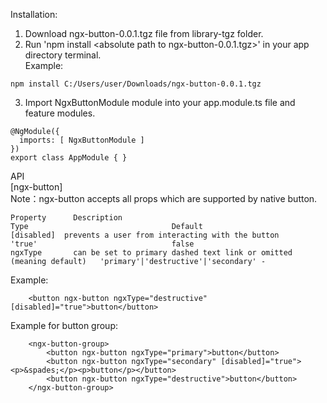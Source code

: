 Installation: </br>
1. Download ngx-button-0.0.1.tgz file from library-tgz folder. </br>
2. Run 'npm install &lt;absolute path to ngx-button-0.0.1.tgz>' in your app directory terminal. </br>
Example:  </br>
```
npm install C:/Users/user/Downloads/ngx-button-0.0.1.tgz
```
3. Import NgxButtonModule module into your app.module.ts file and feature modules. </br>
```
@NgModule({
  imports: [ NgxButtonModule ]
})
export class AppModule { }
```
 
API </br>
[ngx-button] </br>
Note：ngx-button accepts all props which are supported by native button. </br>

```
Property	  Description                                                     	Type	                            Default
[disabled]	prevents a user from interacting with the button	                'true'	                            false	
ngxType	      can be set to primary dashed text link or omitted (meaning default)	'primary'|'destructive'|'secondary' -	
```
Example: </br>
```
    <button ngx-button ngxType="destructive" [disabled]="true">button</button>
```
Example for button group:  </br>
```
    <ngx-button-group>
        <button ngx-button ngxType="primary">button</button>
        <button ngx-button ngxType="secondary" [disabled]="true"><p>&spades;</p><p>button</p></button>
        <button ngx-button ngxType="destructive">button</button>
    </ngx-button-group>
```

